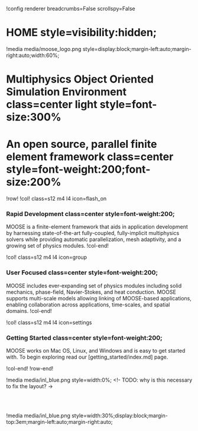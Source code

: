 !config renderer breadcrumbs=False scrollspy=False

# HOME style=visibility:hidden;

!media media/moose_logo.png style=display:block;margin-left:auto;margin-right:auto;width:60%;

# Multiphysics Object Oriented Simulation Environment class=center light style=font-size:300%

# An open source, parallel finite element framework class=center style=font-weight:200;font-size:200%


!row!
!col! class=s12 m4 l4 icon=flash_on
### Rapid Development class=center style=font-weight:200;

MOOSE is a finite-element framework that aids in application development by harnessing
state-of-the-art fully-coupled, fully-implicit multiphysics solvers while providing automatic
parallelization, mesh adaptivity, and a growing set of physics modules.
!col-end!

!col! class=s12 m4 l4 icon=group
### User Focused class=center style=font-weight:200;

MOOSE includes ever-expanding set of physics modules including solid mechanics, phase-field,
Navier-Stokes, and heat conduction. MOOSE supports multi-scale models allowing linking of
MOOSE-based applications, enabling collaboration across applications, time-scales, and spatial
domains.
!col-end!

!col! class=s12 m4 l4 icon=settings
### Getting Started class=center style=font-weight:200;

MOOSE works on Mac OS, Linux, and Windows and is easy to get started with. To begin exploring
read our [getting_started/index.md] page.

!col-end!
!row-end!

!media media/inl_blue.png style=width:0%; <!- TODO: why is this necessary to fix the layout? ->

<br>
<br>

!media media/inl_blue.png style=width:30%;display:block;margin-top:3em;margin-left:auto;margin-right:auto;

